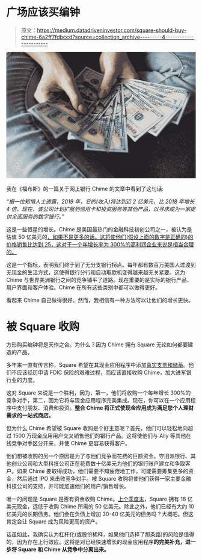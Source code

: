 # 广场应该买编钟

> 原文：<https://medium.datadriveninvestor.com/square-should-buy-chime-6a2ff7fdbccd?source=collection_archive---------4----------------------->

![](img/c10474ed0437b8d07cf49b3b04e177e4.png)

我在《福布斯》的一篇关于网上银行 Chime 的文章中看到了这句话:

*“据一位知情人士透露，2019 年，它的(收入)将达到近 2 亿美元，比 2018 年增长 4 倍。现在，该公司计划扩展到信用卡和投资服务等其他产品，以寻求成为一家提供全面服务的数字银行。”*

这是一些恒星的增长。Chime 是美国最热门的金融科技初创公司之一，被认为是估值 50 亿美元的[，如果不是更多的话。这将使他们(假设上面的数字是正确的)的价格销售比达到 25，这对于一个年增长率为 300%的高利润企业来说是相当合理的。](https://www.bloomberg.com/news/articles/2019-10-10/chime-nearing-new-funding-round-at-5-billion-valuation)

这是一个指标，表明我们终于到了无分支银行拐点。每年都有数百万美国人过渡到无现金的生活方式，这使得银行分行和自动取款机变得越来越无关紧要。这为 Chime 与世界美洲银行之间的竞争铺平了道路。现在重要的是实际的银行产品、用户界面和客户体验。Chime 在所有这些类别中都可以做得更好。

看起来 Chime 自己做得很好。然而，我相信有一种方法可以让他们的增长更快。

# 被 Square 收购

方形购买编钟将是天作之合。为什么？因为 Chime 拥有 Square 无论如何都要建造的产品。

多年来一直有传言称，Square 希望在其现金应用程序中添加[真实支票和储蓄](https://www.reuters.com/article/us-square-banking/payments-company-square-to-re-apply-for-a-bank-license-idUSKCN1OI283)。他们不应该经历申请 FDIC 保险的艰难过程，而应该直接收购 Chime，加大进军银行业的力度。

这对 Square 来说是一个胜利，因为，第一，他们将收购一个每年增长 300%的竞争对手，第二，因为它将与现金应用程序完美集成。现在，你可以在一个应用程序中支付朋友、消费和投资。**整合 Chime 将正式使现金应用成为满足您个人理财需求的一站式商店。**

但为什么 Chime 希望被 Square 收购是个好主意呢？首先，他们可以轻松地向超过 1500 万现金应用用户交叉销售他们的银行产品。这将使他们与 Ally 等其他在线竞争对手区分开来，并使 Chime 更容易获得客户。

他们想被收购的另一个原因是为了与他们竞争而花费的巨额资金。守旧派银行、其他创业公司和大型科技公司正在花费数十亿美元为他们的银行账户建立和争取客户。如果 Chime 要取得成功，他们需要不知疲倦地工作，可能需要筹集更多的资金，然后通过 IPO 来击败竞争对手。被 Square 收购将使他们获得一家主要金融科技公司的支持，并可能加速他们的用户/销售增长。

唯一的问题是 Square 是否有资金收购 Chime。[上个季度末](https://s21.q4cdn.com/114365585/files/doc_financials/2019/Q3/2019-Q3-Shareholder-Letter-Square.pdf)，Square 拥有 18 亿美元现金，远低于收购 Chime 所需的 50 亿美元。除此之外，他们已经有大约 10 亿美元的长期债务。他们会在负债上增加 30-40 亿美元的债务吗？大概吧。但这肯定会让 Square 成为风险更高的资产。

话虽如此，我确实认为杠杆化(或股份稀释，如果他们选择了那条路)的风险是值得的，因为存在上行效应。这将是对已经快速增长的现金应用程序**的完美补充，进一步将 Square 和 Chime 从竞争中分离出来。**